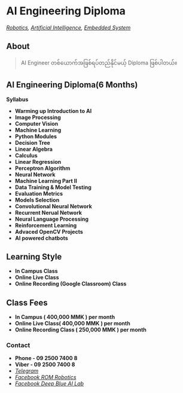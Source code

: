 # AI Engineering Diploma
*[Robotics](./robotics_engineering.md),  [Artificial Intelligence](./artificial_intelligence_engineering.md),  [Embedded System](./embedded_engineering.md)*

## About
> AI Engineer တစ်ယောက်အဖြစ်ရပ်တည်နိုင်မယ့် Diploma ဖြစ်ပါတယ်။

## AI Engineering Diploma(6 Months)
**Syllabus**

- **Warming up Introduction to AI**
- **Image Processing**
- **Computer Vision**
- **Machine Learning**
- **Python Modules**
- **Decision Tree**
- **Linear Algebra**
- **Calculus**
- **Linear Regression**
- **Perceptron Algorithm**
- **Neural Network**
- **Machine Learning Part II**
- **Data Training & Model Testing**
- **Evaluation Metrics**
- **Models Selection**
- **Convolutional Neural Network**
- **Recurrent Nerual Network**
- **Neural Language Processing**
- **Reinforcement Learning**
- **Advaced OpenCV Projects**
- **AI powered chatbots**

## Learning Style 
- **In Campus Class**
- **Online Live Class**
- **Online Recording (Google Classroom) Class**

## Class Fees 
- **In Campus ( 400,000 MMK ) per month**
- **Online Live Class( 400,000 MMK ) per month**
- **Online Recording Class ( 250,000 MMK ) per month**

### Contact
- **Phone - 09 2500 7400 8**
- **Viber - 09 2500 7400 8**
- *[Telegram](https://t.me/rom_dynamics)*
- *[Facebook ROM Robotics](https://www.facebook.com/ROMROBOTS/)*
- *[Facebook Deep Blue AI Lab](https://www.facebook.com/deepblueailab/)*


